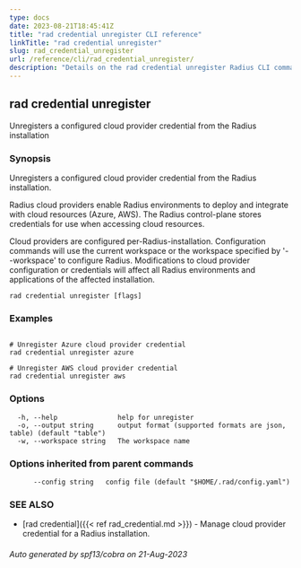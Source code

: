 ```yaml
---
type: docs
date: 2023-08-21T18:45:41Z
title: "rad credential unregister CLI reference"
linkTitle: "rad credential unregister"
slug: rad_credential_unregister
url: /reference/cli/rad_credential_unregister/
description: "Details on the rad credential unregister Radius CLI command"
---
```

## rad credential unregister

Unregisters a configured cloud provider credential from the Radius installation

### Synopsis

Unregisters a configured cloud provider credential from the Radius installation.

Radius cloud providers enable Radius environments to deploy and integrate with cloud resources (Azure, AWS).
The Radius control-plane stores credentials for use when accessing cloud resources.

Cloud providers are configured per-Radius-installation. Configuration commands will use the current workspace
or the workspace specified by '--workspace' to configure Radius. Modifications to cloud provider configuration
or credentials will affect all Radius environments and applications of the affected installation.

```
rad credential unregister [flags]
```

### Examples

```

# Unregister Azure cloud provider credential
rad credential unregister azure

# Unregister AWS cloud provider credential
rad credential unregister aws

```

### Options

```
  -h, --help               help for unregister
  -o, --output string      output format (supported formats are json, table) (default "table")
  -w, --workspace string   The workspace name
```

### Options inherited from parent commands

```
      --config string   config file (default "$HOME/.rad/config.yaml")
```

### SEE ALSO

* [rad credential]({{< ref rad_credential.md >}})	 - Manage cloud provider credential for a Radius installation.

###### Auto generated by spf13/cobra on 21-Aug-2023
